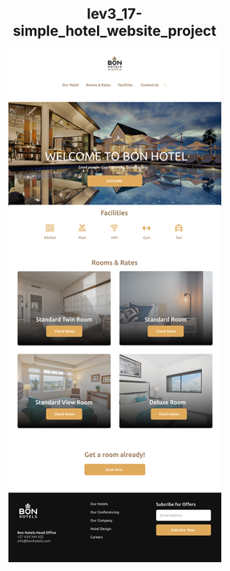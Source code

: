<div align="center"> 

# lev3_17-simple_hotel_website_project

</div>

<div align="center"> 

![](./assets/img/readMePic.png)

</div>